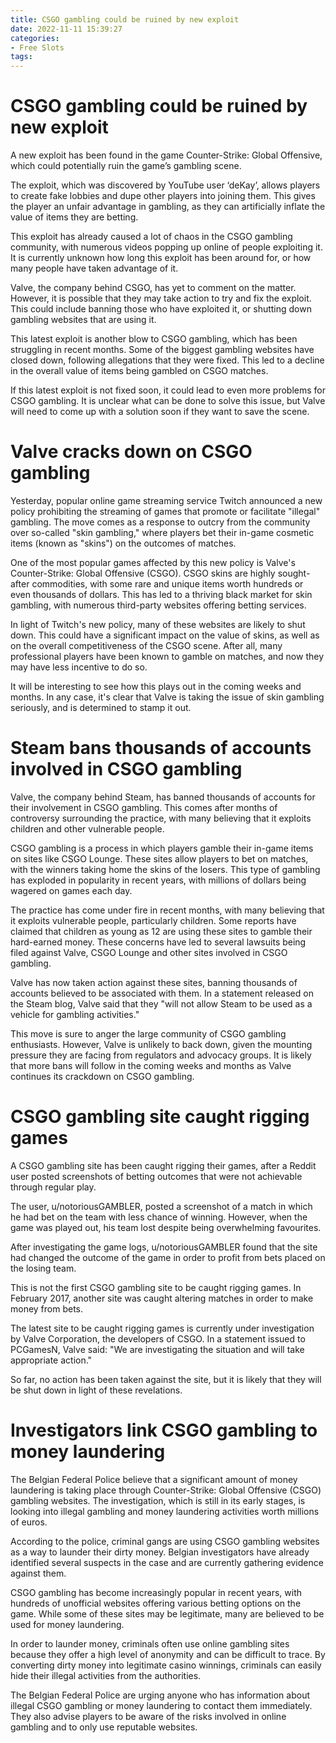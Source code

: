 ```yaml
---
title: CSGO gambling could be ruined by new exploit
date: 2022-11-11 15:39:27
categories:
- Free Slots
tags:
---
```



#  CSGO gambling could be ruined by new exploit

A new exploit has been found in the game Counter-Strike: Global Offensive, which could potentially ruin the game’s gambling scene.

The exploit, which was discovered by YouTube user ‘deKay’, allows players to create fake lobbies and dupe other players into joining them. This gives the player an unfair advantage in gambling, as they can artificially inflate the value of items they are betting.

This exploit has already caused a lot of chaos in the CSGO gambling community, with numerous videos popping up online of people exploiting it. It is currently unknown how long this exploit has been around for, or how many people have taken advantage of it.

Valve, the company behind CSGO, has yet to comment on the matter. However, it is possible that they may take action to try and fix the exploit. This could include banning those who have exploited it, or shutting down gambling websites that are using it.

This latest exploit is another blow to CSGO gambling, which has been struggling in recent months. Some of the biggest gambling websites have closed down, following allegations that they were fixed. This led to a decline in the overall value of items being gambled on CSGO matches.

If this latest exploit is not fixed soon, it could lead to even more problems for CSGO gambling. It is unclear what can be done to solve this issue, but Valve will need to come up with a solution soon if they want to save the scene.

#  Valve cracks down on CSGO gambling

Yesterday, popular online game streaming service Twitch announced a new policy prohibiting the streaming of games that promote or facilitate "illegal" gambling. The move comes as a response to outcry from the community over so-called "skin gambling," where players bet their in-game cosmetic items (known as "skins") on the outcomes of matches.

One of the most popular games affected by this new policy is Valve's Counter-Strike: Global Offensive (CSGO). CSGO skins are highly sought-after commodities, with some rare and unique items worth hundreds or even thousands of dollars. This has led to a thriving black market for skin gambling, with numerous third-party websites offering betting services.

In light of Twitch's new policy, many of these websites are likely to shut down. This could have a significant impact on the value of skins, as well as on the overall competitiveness of the CSGO scene. After all, many professional players have been known to gamble on matches, and now they may have less incentive to do so.

It will be interesting to see how this plays out in the coming weeks and months. In any case, it's clear that Valve is taking the issue of skin gambling seriously, and is determined to stamp it out.

#  Steam bans thousands of accounts involved in CSGO gambling

Valve, the company behind Steam, has banned thousands of accounts for their involvement in CSGO gambling. This comes after months of controversy surrounding the practice, with many believing that it exploits children and other vulnerable people.

CSGO gambling is a process in which players gamble their in-game items on sites like CSGO Lounge. These sites allow players to bet on matches, with the winners taking home the skins of the losers. This type of gambling has exploded in popularity in recent years, with millions of dollars being wagered on games each day.

The practice has come under fire in recent months, with many believing that it exploits vulnerable people, particularly children. Some reports have claimed that children as young as 12 are using these sites to gamble their hard-earned money. These concerns have led to several lawsuits being filed against Valve, CSGO Lounge and other sites involved in CSGO gambling.

Valve has now taken action against these sites, banning thousands of accounts believed to be associated with them. In a statement released on the Steam blog, Valve said that they "will not allow Steam to be used as a vehicle for gambling activities."

This move is sure to anger the large community of CSGO gambling enthusiasts. However, Valve is unlikely to back down, given the mounting pressure they are facing from regulators and advocacy groups. It is likely that more bans will follow in the coming weeks and months as Valve continues its crackdown on CSGO gambling.

# CSGO gambling site caught rigging games

A CSGO gambling site has been caught rigging their games, after a Reddit user posted screenshots of betting outcomes that were not achievable through regular play.

The user, u/notoriousGAMBLER, posted a screenshot of a match in which he had bet on the team with less chance of winning. However, when the game was played out, his team lost despite being overwhelming favourites.

After investigating the game logs, u/notoriousGAMBLER found that the site had changed the outcome of the game in order to profit from bets placed on the losing team.

This is not the first CSGO gambling site to be caught rigging games. In February 2017, another site was caught altering matches in order to make money from bets.

The latest site to be caught rigging games is currently under investigation by Valve Corporation, the developers of CSGO. In a statement issued to PCGamesN, Valve said: "We are investigating the situation and will take appropriate action."

So far, no action has been taken against the site, but it is likely that they will be shut down in light of these revelations.

#  Investigators link CSGO gambling to money laundering

The Belgian Federal Police believe that a significant amount of money laundering is taking place through Counter-Strike: Global Offensive (CSGO) gambling websites. The investigation, which is still in its early stages, is looking into illegal gambling and money laundering activities worth millions of euros.

According to the police, criminal gangs are using CSGO gambling websites as a way to launder their dirty money. Belgian investigators have already identified several suspects in the case and are currently gathering evidence against them.

CSGO gambling has become increasingly popular in recent years, with hundreds of unofficial websites offering various betting options on the game. While some of these sites may be legitimate, many are believed to be used for money laundering.

In order to launder money, criminals often use online gambling sites because they offer a high level of anonymity and can be difficult to trace. By converting dirty money into legitimate casino winnings, criminals can easily hide their illegal activities from the authorities.

The Belgian Federal Police are urging anyone who has information about illegal CSGO gambling or money laundering to contact them immediately. They also advise players to be aware of the risks involved in online gambling and to only use reputable websites.